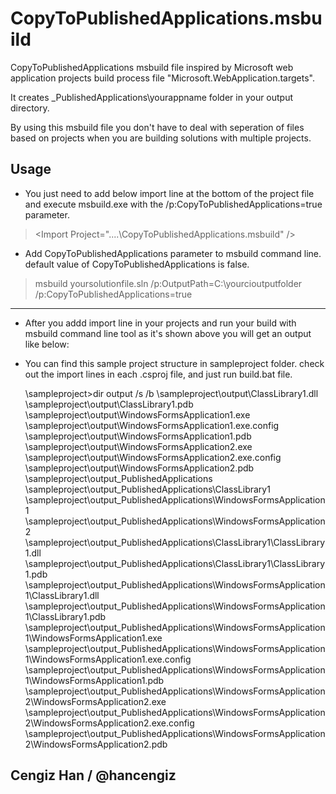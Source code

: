 CopyToPublishedApplications.msbuild
===================================

CopyToPublishedApplications msbuild file inspired by Microsoft web application projects build process file "Microsoft.WebApplication.targets".

It creates _PublishedApplications\yourappname folder in your output directory. 

By using this msbuild file you don't have to deal with seperation of files based on projects when you are building solutions with multiple projects.

Usage
-----------------------
- You just need to add below import line at the bottom of the project file and execute msbuild.exe with the /p:CopyToPublishedApplications=true parameter.

>&lt;Import Project="..\..\CopyToPublishedApplications.msbuild" /&gt;

- Add CopyToPublishedApplications parameter to msbuild command line. default value of CopyToPublishedApplications is false.

>msbuild yoursolutionfile.sln /p:OutputPath=C:\yourcioutputfolder /p:CopyToPublishedApplications=true

-----------------------
- After you addd import line in your projects and run your build with msbuild command line tool as it's shown above you will get an output like below:

- You can find this sample project structure in sampleproject folder. check out the import lines in each .csproj file, and just run build.bat file.

    \sampleproject>dir output /s /b
    \sampleproject\output\ClassLibrary1.dll
    \sampleproject\output\ClassLibrary1.pdb
    \sampleproject\output\WindowsFormsApplication1.exe
    \sampleproject\output\WindowsFormsApplication1.exe.config
    \sampleproject\output\WindowsFormsApplication1.pdb
    \sampleproject\output\WindowsFormsApplication2.exe
    \sampleproject\output\WindowsFormsApplication2.exe.config
    \sampleproject\output\WindowsFormsApplication2.pdb
    \sampleproject\output\_PublishedApplications
    \sampleproject\output\_PublishedApplications\ClassLibrary1
    \sampleproject\output\_PublishedApplications\WindowsFormsApplication1
    \sampleproject\output\_PublishedApplications\WindowsFormsApplication2
    \sampleproject\output\_PublishedApplications\ClassLibrary1\ClassLibrary1.dll
    \sampleproject\output\_PublishedApplications\ClassLibrary1\ClassLibrary1.pdb
    \sampleproject\output\_PublishedApplications\WindowsFormsApplication1\ClassLibrary1.dll
    \sampleproject\output\_PublishedApplications\WindowsFormsApplication1\ClassLibrary1.pdb
    \sampleproject\output\_PublishedApplications\WindowsFormsApplication1\WindowsFormsApplication1.exe
    \sampleproject\output\_PublishedApplications\WindowsFormsApplication1\WindowsFormsApplication1.exe.config
    \sampleproject\output\_PublishedApplications\WindowsFormsApplication1\WindowsFormsApplication1.pdb
    \sampleproject\output\_PublishedApplications\WindowsFormsApplication2\WindowsFormsApplication2.exe
    \sampleproject\output\_PublishedApplications\WindowsFormsApplication2\WindowsFormsApplication2.exe.config
    \sampleproject\output\_PublishedApplications\WindowsFormsApplication2\WindowsFormsApplication2.pdb


Cengiz Han / @hancengiz
-----------------------